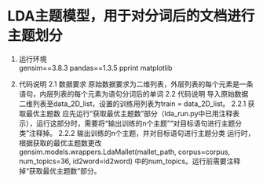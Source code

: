 # LDA主题模型，用于对分词后的文档进行主题划分
1. 运行环境  
                gensim==3.8.3
                pandas==1.3.5
                pprint
                matplotlib
   
2. 代码说明
 2.1 数据要求
   原始数据要求为二维列表，外层列表的每个元素是一条语句，内层列表的每个元素为语句分词后的单词
 2.2 代码说明
   导入原始数据二维列表至data_2D_list，设置的训练用列表为train = data_2D_list。
  2.2.1 获取最优主题数
    应先运行“获取最优主题数”部分（lda_run.py中已用注释表示），运行这部分时，需要将“输出训练的n个主题”“对目标语句进行主题分类”注释掉。
  2.2.2 输出训练的n个主题，并对目标语句进行主题分类
    运行时，根据获取的最优主题数更改
            gensim.models.wrappers.LdaMallet(mallet_path, corpus=corpus, num_topics=36, id2word=id2word)
    中的num_topics。运行前需要注释掉“获取最优主题数”部分。

